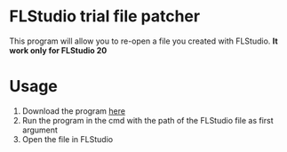 # FLStudio trial file patcher

This program will allow you to re-open a file you created with FLStudio. **It work only for FLStudio 20**

# Usage
1. Download the program [here](https://github.com/carne8/flstudio-trial-file-patcher/releases/latest)
1. Run the program in the cmd with the path of the FLStudio file as first argument
1. Open the file in FLStudio